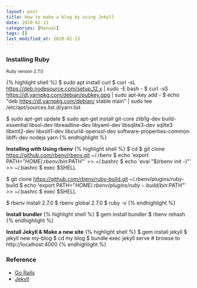 ```yaml
---
layout: post
title: How to make a blog by using Jekyll
date: 2020-02-13
categories: [Manual]
tags: []
last_modified_at: 2020-02-13
---
```


### Installing Ruby
<p class="message">
  <small>Ruby version 2.7.0</small>
</p>

{% highlight shell %}
$ sudo apt install curl
$ curl -sL https://deb.nodesource.com/setup_12.x | sudo -E bash -
$ curl -sS https://dl.yarnpkg.com/debian/pubkey.gpg | sudo apt-key add -
$ echo "deb https://dl.yarnpkg.com/debian/ stable main" | sudo tee /etc/apt/sources.list.d/yarn.list

$ sudo apt-get update
$ sudo apt-get install git-core zlib1g-dev build-essential libssl-dev libreadline-dev libyaml-dev libsqlite3-dev sqlite3 libxml2-dev libxslt1-dev libcurl4-openssl-dev software-properties-common libffi-dev nodejs yarn
{% endhighlight %}

**Installing with Using rbenv**
{% highlight shell %}
$ cd
$ git clone https://github.com/rbenv/rbenv.git ~/.rbenv
$ echo 'export PATH="$HOME/.rbenv/bin:$PATH"' >> ~/.bashrc
$ echo 'eval "$(rbenv init -)"' >> ~/.bashrc
$ exec $SHELL
 
$ git clone https://github.com/rbenv/ruby-build.git ~/.rbenv/plugins/ruby-build
$ echo 'export PATH="$HOME/.rbenv/plugins/ruby-build/bin:$PATH"' >> ~/.bashrc
$ exec $SHELL
 
$ rbenv install 2.7.0
$ rbenv global 2.7.0
$ ruby -v
{% endhighlight %}

**Install bundler**
{% highlight shell %}
$ gem install bundler
$ rbenv rehash
{% endhighlight %}

**Install Jekyll & Make a new site**
{% highlight shell %}
$ gem install jekyll
$ jekyll new my-blog
$ cd my blog
$ bundle exec jekyll serve  # browse to http://localhost:4000
{% endhighlight %}

### Reference
* [Go Rails](https://gorails.com/setup/ubuntu/18.04)
* [Jekyll](https://jekyllrb.com/)

